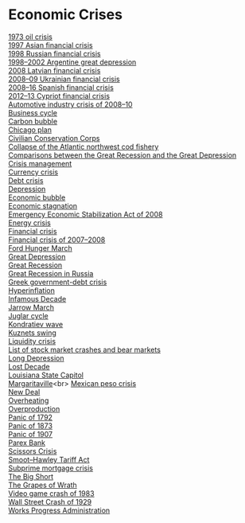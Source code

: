 # Economic Crises
[1973 oil crisis](https://en.wikipedia.org/wiki/1973_oil_crisis)<br>
[1997 Asian financial crisis](https://en.wikipedia.org/wiki/1997_Asian_financial_crisis)<br>
[1998 Russian financial crisis](https://en.wikipedia.org/wiki/1998_Russian_financial_crisis)<br>
[1998–2002 Argentine great depression](https://en.wikipedia.org/wiki/1998%E2%80%932002_Argentine_great_depression)<br>
[2008 Latvian financial crisis](https://en.wikipedia.org/wiki/2008_Latvian_financial_crisis)<br>
[2008–09 Ukrainian financial crisis](https://en.wikipedia.org/wiki/2008%E2%80%9309_Ukrainian_financial_crisis)<br>
[2008–16 Spanish financial crisis](https://en.wikipedia.org/wiki/2008–16_Spanish_financial_crisis)<br>
[2012–13 Cypriot financial crisis](https://en.wikipedia.org/wiki/2012%E2%80%9313_Cypriot_financial_crisis)<br>
[Automotive industry crisis of 2008–10](https://en.wikipedia.org/wiki/Automotive_industry_crisis_of_2008%E2%80%9310)<br>
[Business cycle](https://en.wikipedia.org/wiki/Business_cycle)<br>
[Carbon bubble](https://en.wikipedia.org/wiki/Carbon_bubble)<br>
[Chicago plan](https://en.wikipedia.org/wiki/Chicago_plan)<br>
[Civilian Conservation Corps](https://en.wikipedia.org/wiki/Civilian_Conservation_Corps)<br>
[Collapse of the Atlantic northwest cod fishery](https://en.wikipedia.org/wiki/Collapse_of_the_Atlantic_northwest_cod_fishery)<br>
[Comparisons between the Great Recession and the Great Depression](https://en.wikipedia.org/wiki/Comparisons_between_the_Great_Recession_and_the_Great_Depression)<br>
[Crisis management](https://en.wikipedia.org/wiki/Crisis_management)<br>
[Currency crisis](https://en.wikipedia.org/wiki/Currency_crisis)<br>
[Debt crisis](https://en.wikipedia.org/wiki/Debt_crisis)<br>
[Depression](https://en.wikipedia.org/wiki/Depression_(economics))<br>
[Economic bubble](https://en.wikipedia.org/wiki/Economic_bubble)<br>
[Economic stagnation](https://en.wikipedia.org/wiki/Economic_stagnation)<br>
[Emergency Economic Stabilization Act of 2008](https://en.wikipedia.org/wiki/Emergency_Economic_Stabilization_Act_of_2008)<br>
[Energy crisis](https://en.wikipedia.org/wiki/Energy_crisis)<br>
[Financial crisis](https://en.wikipedia.org/wiki/Financial_crisis)<br>
[Financial crisis of 2007–2008](https://en.wikipedia.org/wiki/Financial_crisis_of_2007%E2%80%932008)<br>
[Ford Hunger March](https://en.wikipedia.org/wiki/Ford_Hunger_March)<br>
[Great Depression](https://en.wikipedia.org/wiki/Great_Depression)<br>
[Great Recession](https://en.wikipedia.org/wiki/Great_Recession)<br>
[Great Recession in Russia](https://en.wikipedia.org/wiki/Great_Recession_in_Russia)<br>
[Greek government-debt crisis](https://en.wikipedia.org/wiki/Greek_government-debt_crisis)<br>
[Hyperinflation](https://en.wikipedia.org/wiki/Hyperinflation)<br>
[Infamous Decade](https://en.wikipedia.org/wiki/Infamous_Decade)<br>
[Jarrow March](https://en.wikipedia.org/wiki/Jarrow_March)<br>
[Juglar cycle](https://en.wikipedia.org/wiki/Juglar_cycle)<br>
[Kondratiev wave](https://en.wikipedia.org/wiki/Kondratiev_wave)<br>
[Kuznets swing](https://en.wikipedia.org/wiki/Kuznets_swing)<br>
[Liquidity crisis](https://en.wikipedia.org/wiki/Liquidity_crisis)<br>
[List of stock market crashes and bear markets](https://en.wikipedia.org/wiki/List_of_stock_market_crashes_and_bear_markets)<br>
[Long Depression](https://en.wikipedia.org/wiki/Long_Depression)<br>
[Lost Decade](https://en.wikipedia.org/wiki/Lost_Decade_(Japan))<br>
[Louisiana State Capitol](https://en.wikipedia.org/wiki/Louisiana_State_Capitol)<br>
[Margaritaville](https://en.wikipedia.org/wiki/Margaritaville_(South_Park))<br>
[Mexican peso crisis](https://en.wikipedia.org/wiki/Mexican_peso_crisis)<br>
[New Deal](https://en.wikipedia.org/wiki/New_Deal)<br>
[Overheating](https://en.wikipedia.org/wiki/Overheating_(economics))<br>
[Overproduction](https://en.wikipedia.org/wiki/Overproduction)<br>
[Panic of 1792](https://en.wikipedia.org/wiki/Panic_of_1792)<br>
[Panic of 1873](https://en.wikipedia.org/wiki/Panic_of_1873)<br>
[Panic of 1907](https://en.wikipedia.org/wiki/Panic_of_1907)<br>
[Parex Bank](https://en.wikipedia.org/wiki/Parex_Bank)<br>
[Scissors Crisis](https://en.wikipedia.org/wiki/Scissors_Crisis)<br>
[Smoot–Hawley Tariff Act](https://en.wikipedia.org/wiki/Smoot%E2%80%93Hawley_Tariff_Act)<br>
[Subprime mortgage crisis](https://en.wikipedia.org/wiki/Subprime_mortgage_crisis)<br>
[The Big Short](https://en.wikipedia.org/wiki/The_Big_Short)<br>
[The Grapes of Wrath](https://en.wikipedia.org/wiki/The_Grapes_of_Wrath)<br>
[Video game crash of 1983](https://en.wikipedia.org/wiki/Video_game_crash_of_1983)<br>
[Wall Street Crash of 1929](https://en.wikipedia.org/wiki/Wall_Street_Crash_of_1929)<br>
[Works Progress Administration](https://en.wikipedia.org/wiki/Works_Progress_Administration)<br>
